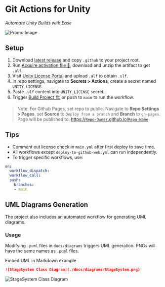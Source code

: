 # Git Actions for Unity
*Automate Unity Builds with Ease*

![Promo Image](Promo/bender.png)

## Setup
1. Download [latest release](/releases) and copy `.github` to your project root.
2. Run [Acquire activation file 🔑](/.github/workflows/acuire-unity-activation-file.yml), download and unzip the artifact to get `.alf`.
3. Visit [Unity License Portal](https://license.unity3d.com/manual) and upload `.alf` to obtain `.ulf`.
4. In repo settings, navigate to **Secrets > Actions**, create a secret named `UNITY_LICENSE`.
5. Paste `.ulf` content into `UNITY_LICENSE` secret.
6. Trigger [Build Project 🏗️](/.github/workflows/main.yml) or push to `main` to run the workflow.

> Note:
    For Github Pages, set repo to public. Navigate to **Repo Settings > Pages**, set **Source** to `Deploy from a branch` and **Branch** to `gh-pages`.  
   Page will be published to: [https://`Repo-Owner`.github.io/`Repo-Name`](https://muammar-yacoob.github.io/Unity-GitActions)

## Tips
- Comment out license check in `main.yml` after first deploy to save time.
- All workflows except `deploy-to-github-web.yml` can run independently.
- To trigger specific workflows, use:
```yml
on:
  workflow_dispatch:
  workflow_call:
  push:
    branches:
    - main
```

## UML Diagrams Generation
The project also includes an automated workflow for generating UML diagrams. 
### Usage
Modifying `.puml` files in `docs/diagrams` triggers UML generation. PNGs will have the same names as `.puml` files.

Embed UML in Markdown example
```markdown
![StageSystem Class Diagram](./docs/diagrams/StageSystem.png)
```
![StageSystem Class Diagram](./docs/diagrams/StageSystem.png)





